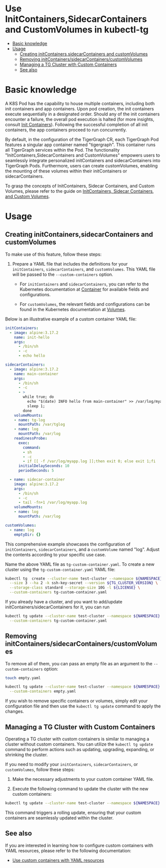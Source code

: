 <h1>Use InitContainers,SidecarContainers and CustomVolumes in kubectl-tg</h1>

- [Basic knowledge](#basic-knowledge)
- [Usage](#usage)
  - [Creating initContainers,sidecarContainers and customVolumes](#creating-initcontainerssidecarcontainers-and-customvolumes)
  - [Removing initContainers/sidecarContainers/customVolumes](#removing-initcontainerssidecarcontainerscustomvolumes)
  - [Managing a TG Cluster with Custom Containers](#managing-a-tg-cluster-with-custom-containers)
  - [See also](#see-also)

Basic knowledge
===============
A K8S Pod has the capability to house multiple containers, including both init containers and app containers. Upon pod creation, the init containers execute sequentially in a designated order. Should any of the init containers encounter a failure, the overall pod execution is halted (for more insights, consult [Init Containers](https://kubernetes.io/docs/concepts/workloads/pods/init-containers/)). Following the successful completion of all init containers, the app containers proceed to run concurrently.

By default, in the configuration of the TigerGraph CR, each TigerGraph Pod features a singular app container named "tigergraph". This container runs all TigerGraph services within the Pod. The functionality "InitContainers,SidecarContainers and CustomVolumes" empowers users to seamlessly integrate personalized initContainers and sidecarContainers into TigerGraph Pods. Furthermore, users can create customVolumes, enabling the mounting of these volumes within their initContainers or sidecarContainers.

To grasp the concepts of InitContainers, Sidecar Containers, and Custom Volumes, please refer to the guide on [InitContainers, Sidecar Containers, and Custom Volumes](./custom-containers.md).

Usage
=====
Creating initContainers,sidecarContainers and customVolumes
-----
To make use of this feature, follow these steps:

1. Prepare a YAML file that includes the definitions for your `initContainers`, `sidecarContainers`, and `customVolumes`. This YAML file will be passed to the `--custom-containers` option.

   - For `initContainers` and `sidecarContainers`, you can refer to the Kubernetes documentation at [Container](https://kubernetes.io/docs/reference/kubernetes-api/workload-resources/pod-v1/#Container) for available fields and configurations.

   - For `customVolumes`, the relevant fields and configurations can be found in the Kubernetes documentation at [Volumes](https://kubernetes.io/docs/concepts/storage/volumes/).

Below is an illustrative example of a custom container YAML file:

```yaml
initContainers:
  - image: alpine:3.17.2
    name: init-hello
    args:
      - /bin/sh
      - -c
      - echo hello

sidecarContainers:
  - image: alpine:3.17.2
    name: main-container
    args:
      - /bin/sh
      - -c
      - >
        while true; do
          echo "$(date) INFO hello from main-container" >> /var/log/myapp.log ;
          sleep 1;
        done
    volumeMounts:
    - name: tg-log
      mountPath: /var/tglog
    - name: log
      mountPath: /var/log
    readinessProbe:
      exec:
        command:
        - sh
        - -c
        - if [[ -f /var/log/myapp.log ]];then exit 0; else exit 1;fi
      initialDelaySeconds: 10
      periodSeconds: 5

  - name: sidecar-container
    image: alpine:3.17.2
    args:
      - /bin/sh
      - -c
      - tail -fn+1 /var/log/myapp.log
    volumeMounts:
    - name: log
      mountPath: /var/log

customVolumes:
  - name: log
    emptyDir: {}
```

This comprehensive example showcases the configuration of `initContainers`, `sidecarContainers`, and a `customVolume` named "log". Adjust the contents according to your specific use case.

Name the above YAML file as `tg-custom-container.yaml`. To create a new cluster using the `tg-custom-container.yaml` YAML file:

```bash
kubectl tg  create --cluster-name test-cluster --namespace ${NAMESPACE} \
  --size 3 --ha 2 -k ssh-key-secret --version ${TG_CLUSTER_VERSION} \
  --storage-class standard --storage-size 10G -l ${LICENSE} \
  --custom-containers tg-custom-container.yaml 
```

If you already have a cluster, and you want to add/update initContainers/sidecarContainers for it, you can run

```bash
kubectl tg update --cluster-name test-cluster --namespace ${NAMESPACE} \
  --custom-containers tg-custom-container.yaml
```

Removing initContainers/sidecarContainers/customVolumes
-----------------------------------------------------

To remove all of them, you can pass an empty file as an argument to the `--custom-containers` option:

```bash
touch empty.yaml

kubectl tg update --cluster-name test-cluster --namespace ${NAMESPACE} \
  --custom-containers empty.yaml
```

If you wish to remove specific containers or volumes, simply edit your configuration file and then use the `kubectl tg update` command to apply the changes.

Managing a TG Cluster with Custom Containers
-----------------------------------------

Operating a TG cluster with custom containers is similar to managing a cluster without custom containers. You can utilize the `kubectl tg update` command to perform actions such as updating, upgrading, expanding, or shrinking the cluster.

If you need to modify your `initContainers`, `sidecarContainers`, or `customVolumes`, follow these steps:

1. Make the necessary adjustments to your custom container YAML file.

2. Execute the following command to update the cluster with the new custom containers:

```bash
kubectl tg update --cluster-name test-cluster --namespace ${NAMESPACE} --custom-containers tg-custom-container.yaml
```

This command triggers a rolling update, ensuring that your custom containers are seamlessly updated within the cluster.

## See also

If you are interested in learning how to configure custom containers with YAML resources, please refer to the following documentation:

- [Use custom containers with YAML resources](../03-deploy/custom-containers.md)
